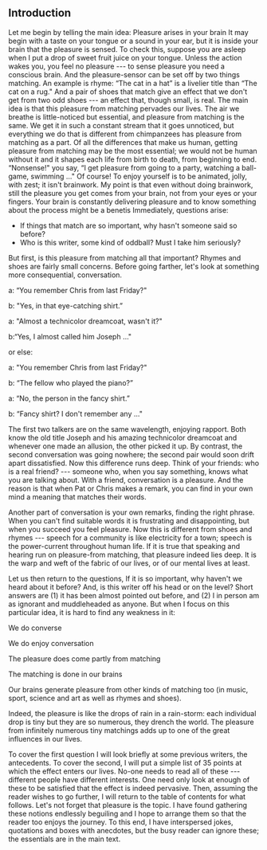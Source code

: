 ## Introduction 
Let me begin by telling the main idea: Pleasure arises in your brain 
It may begin with a taste on your tongue or a sound in your ear, but it is inside your brain that the pleasure is sensed. To check this, suppose you are asleep when I put a drop of sweet fruit juice on your tongue. Unless the action wakes you, you feel no pleasure --- to sense pleasure you need a conscious brain. 
And the pleasure-sensor can be set off by two things matching. 
An example is rhyme: “The cat in a hat” is a livelier title than “The cat on a rug." And a pair of shoes that match give an effect that we don't get from two odd shoes --- an effect that, though small, is real. 
The main idea is that this pleasure from matching pervades our lives. The air we breathe is little-noticed but essential, and pleasure from matching is the same. We get it in such a constant stream that it goes unnoticed, but everything we do that is different from chimpanzees has pleasure from matching as a part. Of all the differences that make us human, getting pleasure from matching may be the most essential; we would not be human without it and it shapes each life from birth to death, from beginning to end. 
“Nonsense!" you say, “I get pleasure from going to a party, watching a ball-game, swimming ..." 
Of course! To enjoy yourself is to be animated, jolly, with zest; it isn't brainwork. My point is that even without doing brainwork, still the pleasure you get comes from your brain, not from your eyes or your fingers. Your brain is constantly delivering pleasure and to know something about the process might be a benetis 
Immediately, questions arise: 
* If things that match are so important, why hasn't someone said so before? 
*  Who is this writer, some kind of oddball? Must I take him seriously? 

But first, is this pleasure from matching all that important? Rhymes and shoes are fairly small concerns. Before going farther, let's look at something more consequential, conversation. 

a: “You remember Chris from last Friday?" 

b: "Yes, in that eye-catching shirt.” 

a: "Almost a technicolor dreamcoat, wasn't it?" 

b:“Yes, I almost called him Joseph ..." 

or else: 

a: "You remember Chris from last Friday?" 

b: “The fellow who played the piano?” 

a: “No, the person in the fancy shirt.” 

b: “Fancy shirt? I don't remember any ..." 

The first two talkers are on the same wavelength, enjoying rapport. Both know the old title Joseph and his amazing technicolor dreamcoat and whenever one made an allusion, the other picked it up. By contrast, the second conversation was going nowhere; the second pair would soon drift apart dissatisfied. Now this difference runs deep. Think of your friends: who is a real friend? --- someone who, when you say something, knows what you are talking about. With a friend, conversation is a pleasure. And the reason is that when Pat or Chris makes a remark, you can find in your own mind a meaning that matches their words. 

Another part of conversation is your own remarks, finding the right phrase. When you can't find suitable words it is frustrating and disappointing, but when you succeed you feel pleasure. Now this is different from shoes and rhymes --- speech for a community is like electricity for a town; speech is the power-current throughout human life. If it is true that speaking and hearing run on pleasure-from matching, that pleasure indeed lies deep. It is the warp and weft of the fabric of our lives, or of our mental lives at least. 

Let us then return to the questions, If it is so important, why haven't we heard about it before? And, is this writer off his head or on the level? Short answers are (1) it has been almost pointed out before, and (2) I in person am as ignorant and muddleheaded as anyone. But when I focus on this particular idea, it is hard to find any weakness in it: 

We do converse

We do enjoy conversation

The pleasure does come partly from matching 

The matching is done in our brains 

Our brains generate pleasure from other kinds of matching too 
(in music, sport, science and art as well as rhymes and shoes).

Indeed, the pleasure is like the drops of rain in a rain-storm: each individual drop is tiny but they are so numerous, they drench the world. The pleasure from infinitely numerous tiny matchings adds up to one of the great influences in our lives. 

To cover the first question I will look briefly at some previous writers, the antecedents. To cover the second, I will put a simple list of 35 points at which the effect enters our lives. No-one needs to read all of these --- different people have different interests. One need only look at enough of these to be satisfied that the effect is indeed pervasive. Then, assuming the reader wishes to go further, I will return to the table of contents for what follows. Let's not forget that pleasure is the topic. I have found gathering these notions endlessly beguiling and I hope to arrange them so that the reader too enjoys the journey. To this end, I have interspersed jokes, quotations and boxes with anecdotes, but the busy reader can ignore these; the essentials are in the main text. 
